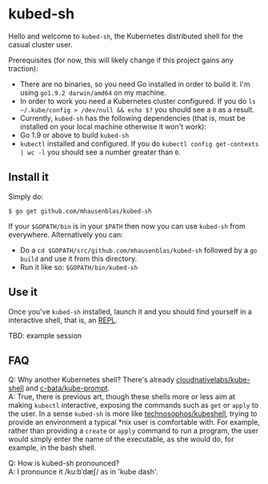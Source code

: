 # kubed-sh

Hello and welcome to `kubed-sh`, the Kubernetes distributed shell for the casual cluster user.

Prerequisites (for now, this will likely change if this project gains any traction):

- There are no binaries, so you need Go installed in order to build it. I'm using `go1.9.2 darwin/amd64` on my machine.
- In order to work you need a Kubernetes cluster configured. If you do `ls ~/.kube/config > /dev/null && echo $?` you should see a `0` as a result.
- Currently, `kubed-sh` has the following dependencies (that is, must be installed on your local machine otherwise it won't work):
 - Go 1.9 or above to build `kubed-sh`
 - `kubectl` installed and configured. If you do `kubectl config get-contexts | wc -l` you should see a number greater than `0`.

## Install it

Simply do:

```
$ go get github.com/mhausenblas/kubed-sh
```

If your `$GOPATH/bin` is in your `$PATH` then now you can use `kubed-sh` from everywhere. Alternatively you can:

- Do a `cd $GOPATH/src/github.com/mhausenblas/kubed-sh` followed by a `go build` and use it from this directory.
- Run it like so: `$GOPATH/bin/kubed-sh`

## Use it

Once you've `kubed-sh` installed, launch it and you should find yourself in a interactive shell, that is, an [REPL](https://en.wikipedia.org/wiki/Read%E2%80%93eval%E2%80%93print_loop).

TBD: example session

## FAQ

Q: Why another Kubernetes shell? There's already [cloudnativelabs/kube-shell](https://github.com/cloudnativelabs/kube-shell) and [c-bata/kube-prompt](https://github.com/c-bata/kube-prompt). <br>
A: True, there is previous art, though these shells more or less aim at making `kubectl` interactive, exposing the commands such as `get` or `apply` to the user.
In a sense `kubed-sh` is more like [technosophos/kubeshell](https://github.com/technosophos/kubeshell), trying to provide an environment a typical *nix user is comfortable with.
For example, rather than providing a `create` or `apply` command to run a program, the user would simply enter the name of the executable, as she would do, for example, in the bash shell.

Q: How is kubed-sh pronounced? <br>
A: I pronounce it /ku:bˈdæʃ/ as in 'kube dash'.
